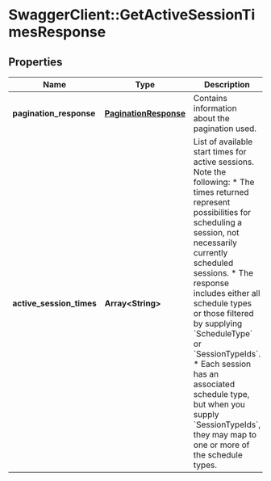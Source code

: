# SwaggerClient::GetActiveSessionTimesResponse

## Properties
Name | Type | Description | Notes
------------ | ------------- | ------------- | -------------
**pagination_response** | [**PaginationResponse**](PaginationResponse.md) | Contains information about the pagination used. | [optional] 
**active_session_times** | **Array&lt;String&gt;** | List of available start times for active sessions. Note the following:  * The times returned represent possibilities for scheduling a session, not necessarily currently scheduled sessions.  * The response includes either all schedule types or those filtered by supplying &#x60;ScheduleType&#x60; or &#x60;SessionTypeIds&#x60;.  * Each session has an associated schedule type, but when you supply &#x60;SessionTypeIds&#x60;, they may map to one or more of the schedule types. | [optional] 


